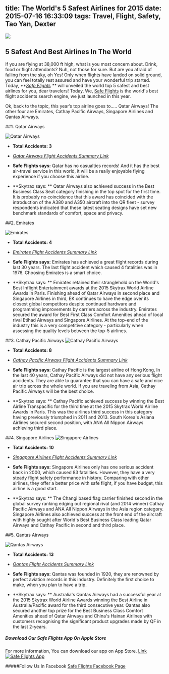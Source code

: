 title: The World's 5 Safest Airlines for 2015
date: 2015-07-16 16:33:09
tags: Travel, Flight, Safety, Tao Yan, Dexter
---
![](https://www.nationalairlines.com/css/images/nationalairlines_3.jpg)

## 5 Safest And Best Airlines In The World 
If you are flying at 38,000 ft high, what is you most concern about. Drink, food or flight attendants? Nuh, not those for sure. But are you afraid of falling from the sky, oh Yes! Only when flights have landed on solid ground, you can feel totally rest assured and have your wonderful trip started. Today, _**[Safe Flights](http://www.safetyflights.com/) **_ will unveiled the world top 5 safest and best airlines for you, dear travelers! Today, We, [Safe Flights](http://www.safetyflights.com/) is the world's best flight accidents search engine, we just launched in this year.

<!-- more --> 
Ok, back to the topic, this year’s top airline goes to…..
Qatar Airways! The other four are Emirates, Cathay Pacific Airways, Singapore Airlines and Qantas Airways.


##1. Qatar Airways

![Qatar Airways](http://www.lowcostholidays.com/blog/wp-content/uploads/2014/10/flightsinternationaluk.co_.uk_.jpg)

* **Total Accidents: 3** 
*  _[Qatar Airways Flight Accidents Summary Link](http://www.safetyflights.com/#!/search/airline/Qatar%20Airways)_
* **Safe Flights says:** Qatar has no casualties records! And it has the best air-travel service in this world, it will be a really enjoyable flying experience if you choose this airline.

* **Skytrax says: ** Qatar Airways also achieved success in the Best Business Class Seat category finishing in the top spot for the first time. It is probably no coincidence that this award has coincided with the introduction of the A380 and A350 aircraft into the QR fleet - survey respondents indicated that these latest seating designs have set new benchmark standards of comfort, space and privacy. 

##2. Emirates

![Emirates](http://www.aspireaviation.com/wp-content/uploads/2015/04/Image-1-An-Emirates-Boeing-777-300-ER-aircraft.jpg)

* **Total Accidents: 4** 
*  _[Emirates Flight Accidents Summary Link](http://www.safetyflights.com/#!/search/airline/Emirates)_ 
*  **Safe Flights says:**  Emirates has achieved a great flight records during last 30 years. The last flight accident which caused 4 fatalities was in 1976. Choosing Emirates is a smart choice.

*  **Skytrax says: ** Emirates retained their stranglehold on the World's Best Inflight Entertainment awards at the 2015 Skytrax World Airline Awards in Paris. Finishing ahead of Qatar Airways in second place and Singapore Airlines in third, EK continues to have the edge over its closest global competitors despite continued hardware and programming improvements by carriers across the industry. Emirates secured the award for Best First Class Comfort Amenities ahead of local rival Etihad Airways and Singapore Airlines. At the top-end of the industry this is a very competitive category - particularly when assessing the quality levels between the top-5 airlines.

##3. Cathay Pacific Airways
![Cathay Pacific Airways](http://downloads.cathaypacific.com/cx/aboutus/sd/2012/images/home/img_banner_1.jpg)

* **Total Accidents: 8** 
*  _[Cathay Pacific Airways Flight Accidents Summary Link](http://www.safetyflights.com/#!/search/airline/Cathay%20Pacific)_ 
*  **Safe Flights says:** Cathay Pacific is the largest airline of Hong Kong, In the last 40 years, Cathay Pacific Airways did not have any serious flight accidents. They are able to guarantee that you can have a safe and nice air trip across the whole world. If you are traveling from Asia, Cathay Pacific Airways will be the best choice.

*  **Skytrax says: ** Cathay Pacific achieved success by winning the Best Airline Transpacific for the third time at the 2015 Skytrax World Airline Awards in Paris. This was the airlines third success in this category having previously triumphed in 2011 and 2013. South Korea's Asiana Airlines secured second position, with ANA All Nippon Airways achieving third place.

##4. Singapore Airlines
![Singapore Airlines](http://flyawaysimulation.com/images/downloadshots/2146-sing-sdbzip-18-sin3.jpg)

* **Total Accidents: 10** 
*  _[Singapore Airlines Flight Accidents Summary Link](http://www.safetyflights.com/#!/search/airline/Singapore%20Airlines)_ 
*  **Safe Flights says:**  Singapore Airlines only has one serious accident back in 2000, which caused 83 fatalities. However, they have a very steady flight safety performance in history. Comparing with other airlines, they offer a better price with safe flight, if you have budget, this airline is a good start.

*  **Skytrax says: **  The Changi based flag carrier finished second in the global survey ranking edging out regional rival (and 2014 winner) Cathay Pacific Airways and ANA All Nippon Airways in the Asia region category. Singapore Airlines also achieved success at the front end of the aircraft with highly sought after World's Best Business Class leading Qatar Airways and Cathay Pacific in second and third place.

##5. Qantas Airways

![Qantas Airways](https://upload.wikimedia.org/wikipedia/commons/3/38/Qantas_A380-800_VH-OQD_SIN_2011-2-5.png)

* **Total Accidents: 13**  
* _[Qantas Flight Accidents Summary Link](http://www.safetyflights.com/#!/search/airline/Qantas)_ 
* **Safe Flights says:**  Qantas was founded in 1920, they are renowned by perfect aviation records in this industry. Definitely the first choice to make, when you plan to have a trip.

* **Skytrax says: ** Australia's Qantas Airways had a successful year at the 2015 Skytrax World Airline Awards winning the Best Airline in Australia/Pacific award for the third consecutive year. Qantas also secured another top prize for the Best Business Class Comfort Amenities ahead of Qatar Airways and China's Hainan Airlines with customers recognising the significant product upgrades made by QF in the last 2-years.

##### Download Our Safe Flights  App On Apple Store
For more information, You can download our app on App Store. [Link](https://itunes.apple.com/hk/app/flight-accidents/id998433297?mt=8&ign-mpt=uo%3D4)
[![Safe Flights App](http://www.safetyflights.com/images/ios-app.png)](https://itunes.apple.com/hk/app/flight-accidents/id998433297?mt=8&ign-mpt=uo%3D4)

#####Follow Us In Facebook
[Safe Flights Facebook Page](https://www.facebook.com/FlightSafetyIsWhatWeCare?fref=ts)
